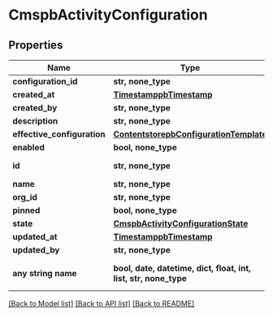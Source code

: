 # CmspbActivityConfiguration


## Properties
Name | Type | Description | Notes
------------ | ------------- | ------------- | -------------
**configuration_id** | **str, none_type** |  | [optional] 
**created_at** | [**TimestamppbTimestamp**](TimestamppbTimestamp.md) |  | [optional] 
**created_by** | **str, none_type** |  | [optional] 
**description** | **str, none_type** |  | [optional] 
**effective_configuration** | [**ContentstorepbConfigurationTemplate**](ContentstorepbConfigurationTemplate.md) |  | [optional] 
**enabled** | **bool, none_type** |  | [optional] 
**id** | **str, none_type** | a.k.a. configuration_version_id | [optional] 
**name** | **str, none_type** |  | [optional] 
**org_id** | **str, none_type** |  | [optional] 
**pinned** | **bool, none_type** |  | [optional] 
**state** | [**CmspbActivityConfigurationState**](CmspbActivityConfigurationState.md) |  | [optional] 
**updated_at** | [**TimestamppbTimestamp**](TimestamppbTimestamp.md) |  | [optional] 
**updated_by** | **str, none_type** |  | [optional] 
**any string name** | **bool, date, datetime, dict, float, int, list, str, none_type** | any string name can be used but the value must be the correct type | [optional]

[[Back to Model list]](../README.md#documentation-for-models) [[Back to API list]](../README.md#documentation-for-api-endpoints) [[Back to README]](../README.md)


